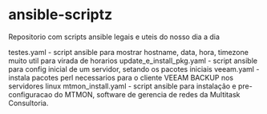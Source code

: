 # ansible-scriptz

Repositorio com scripts ansible legais e uteis do nosso dia a dia

testes.yaml - script ansible para mostrar hostname, data, hora, timezone muito util para virada de horarios
update_e_install_pkg.yaml - script ansible para config inicial de um servidor, setando os pacotes iniciais
veeam.yaml - instala pacotes perl necessarios para o cliente VEEAM BACKUP  nos servidores linux
mtmon_install.yaml - script ansible para instalação e pre-configuracao do MTMON, software de gerencia de redes da Multitask Consultoria.
